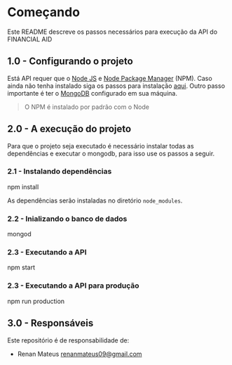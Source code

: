 # Começando 

Este README descreve os passos necessários para execução da API do FINANCIAL AID

## 1.0 - Configurando o projeto ##

Está API requer que o [Node JS](https://nodejs.org/en/) e [Node Package Manager](https://www.npmjs.com/) (NPM). Caso ainda não tenha instalado siga os passos para instalação [aqui](https://nodejs.org/en/download/). Outro passo importante é ter o [MongoDB](https://www.mongodb.com/download-center#atlas) configurado em sua máquina.
> O NPM é instalado por padrão com o Node


## 2.0 - A execução do projeto ##

Para que o projeto seja executado é necessário instalar todas as dependências e executar o mongodb, para isso use os passos a seguir.

### 2.1 - Instalando dependências

npm install

As dependências serão instaladas no diretório `node_modules`.

### 2.2 - Inializando o banco de dados 

mongod

### 2.3 - Executando a API 

npm start

### 2.3 - Executando a API para produção

npm run production

## 3.0 - Responsáveis ##

Este repositório é de responsabilidade de:
 
* Renan Mateus <renanmateus09@gmail.com>